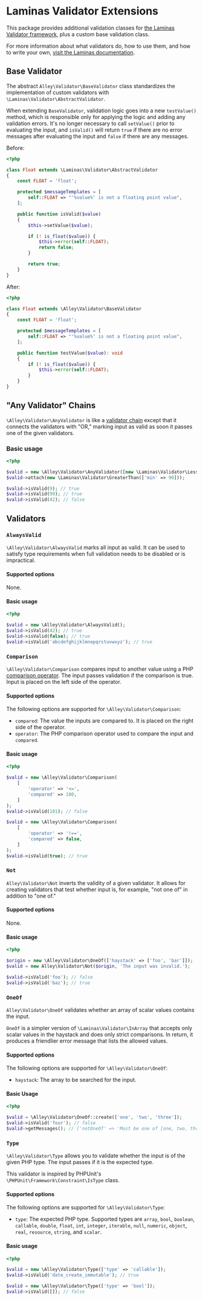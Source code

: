 # Laminas Validator Extensions

This package provides additional validation classes for [the Laminas Validator framework](https://docs.laminas.dev/laminas-validator/), plus a custom base validation class.

For more information about what validators do, how to use them, and how to write your own, [visit the Laminas documentation](https://docs.laminas.dev/laminas-validator/). 

## Base Validator

The abstract `Alley\Validator\BaseValidator` class standardizes the implementation of custom validators with `\Laminas\Validator\AbstractValidator`.

When extending `BaseValidator`, validation logic goes into a new `testValue()` method, which is responsible only for applying the logic and adding any validation errors. It's no longer necessary to call `setValue()` prior to evaluating the input, and `isValid()` will return `true` if there are no error messages after evaluating the input and `false` if there are any messages.

Before:

```php
<?php

class Float extends \Laminas\Validator\AbstractValidator
{
    const FLOAT = 'float';

    protected $messageTemplates = [
        self::FLOAT => "'%value%' is not a floating point value",
    ];

    public function isValid($value)
    {
        $this->setValue($value);

        if (! is_float($value)) {
            $this->error(self::FLOAT);
            return false;
        }

        return true;
    }
}
```

After:

```php
<?php

class Float extends \Alley\Validator\BaseValidator
{
    const FLOAT = 'float';

    protected $messageTemplates = [
        self::FLOAT => "'%value%' is not a floating point value",
    ];

    public function testValue($value): void
    {
        if (! is_float($value)) {
            $this->error(self::FLOAT);
        }
    }
}
```

## "Any Validator" Chains

`\Alley\Validator\AnyValidator` is like a [validator chain](https://docs.laminas.dev/laminas-validator/validator-chains/) except that it connects the validators with "OR," marking input as valid as soon it passes one of the given validators.

### Basic usage

```php
<?php

$valid = new \Alley\Validator\AnyValidator([new \Laminas\Validator\LessThan(['max' => 10])]);
$valid->attach(new \Laminas\Validator\GreaterThan(['min' => 90]));

$valid->isValid(9); // true
$valid->isValid(99); // true
$valid->isValid(42); // false
```

## Validators

### `AlwaysValid`

`\Alley\Validator\AlwaysValid` marks all input as valid. It can be used to satisfy type requirements when full validation needs to be disabled or is impractical.

#### Supported options

None.

#### Basic usage

```php
<?php

$valid = new \Alley\Validator\AlwaysValid();
$valid->isValid(42); // true
$valid->isValid(false); // true
$valid->isValid('abcdefghijklmnopqrstuvwxyz'); // true
```

### `Comparison`

`\Alley\Validator\Comparison` compares input to another value using a PHP [comparison operator](https://www.php.net/manual/en/language.operators.comparison.php). The input passes validation if the comparison is true. Input is placed on the left side of the operator.

#### Supported options

The following options are supported for `\Alley\Validator\Comparison`:

- `compared`: The value the inputs are compared to. It is placed on the right side of the operator.
- `operator`: The PHP comparison operator used to compare the input and `compared`.

#### Basic usage

```php
<?php

$valid = new \Alley\Validator\Comparison(
    [
        'operator' => '<=',
        'compared' => 100,
    ]
);
$valid->isValid(101); // false

$valid = new \Alley\Validator\Comparison(
    [
        'operator' => '!==',
        'compared' => false,
    ]
);
$valid->isValid(true); // true
```

### `Not`

`Alley\Validator\Not` inverts the validity of a given validator. It allows for creating validators that test whether input is, for example, "not one of" in addition to "one of."

#### Supported options

None.

#### Basic usage

```php
<?php

$origin = new \Alley\Validator\OneOf(['haystack' => ['foo', 'bar']]);
$valid = new Alley\Validator\Not($origin, 'The input was invalid.');

$valid->isValid('foo'); // false
$valid->isValid('baz'); // true
```

### `OneOf`

`Alley\Validator\OneOf` validates whether an array of scalar values contains the input.

`OneOf` is a simpler version of `\Laminas\Validator\InArray` that accepts only scalar values in the haystack and does only strict comparisons. In return, it produces a friendlier error message that lists the allowed values.

#### Supported options

The following options are supported for `\Alley\Validator\OneOf`:

- `haystack`: The array to be searched for the input.

#### Basic Usage

```php
<?php

$valid = \Alley\Validator\OneOf::create(['one', 'two', 'three']);
$valid->isValid('four'); // false
$valid->getMessages(); // ['notOneOf' => 'Must be one of [one, two, three] but is four.']
```

### `Type`

`\Alley\Validator\Type` allows you to validate whether the input is of the given PHP type. The input passes if it is the expected type.

This validator is inspired by PHPUnit's `\PHPUnit\Framework\Constraint\IsType` class.

#### Supported options

The following options are supported for `\Alley\Validator\Type`:

- `type`: The expected PHP type. Supported types are `array`, `bool`, `boolean`, `callable`, `double`, `float`, `int`, `integer`, `iterable`, `null`, `numeric`, `object`, `real`, `resource`, `string`, and `scalar`.

#### Basic usage

```php
<?php

$valid = new \Alley\Validator\Type(['type' => 'callable']);
$valid->isValid('date_create_immutable'); // true

$valid = new \Alley\Validator\Type(['type' => 'bool']);
$valid->isValid([]); // false
```
